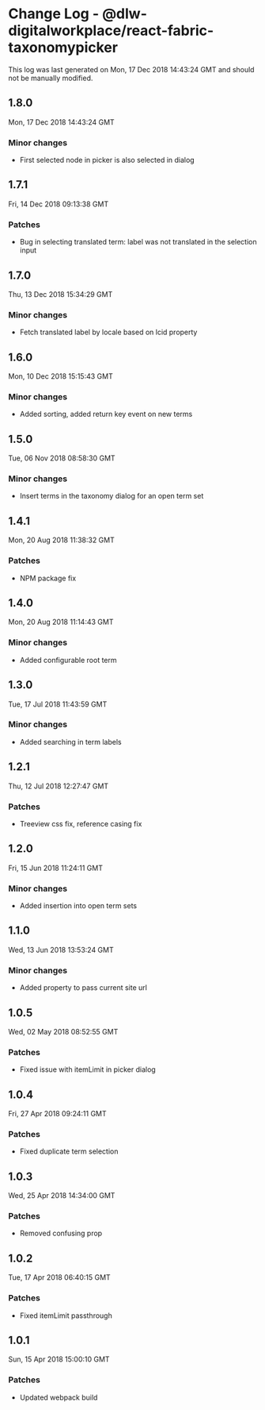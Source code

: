 # Change Log - @dlw-digitalworkplace/react-fabric-taxonomypicker

This log was last generated on Mon, 17 Dec 2018 14:43:24 GMT and should not be manually modified.

## 1.8.0
Mon, 17 Dec 2018 14:43:24 GMT

### Minor changes

- First selected node in picker is also selected in dialog

## 1.7.1
Fri, 14 Dec 2018 09:13:38 GMT

### Patches

- Bug in selecting translated term: label was not translated in the selection input

## 1.7.0
Thu, 13 Dec 2018 15:34:29 GMT

### Minor changes

- Fetch translated label by locale based on lcid property

## 1.6.0
Mon, 10 Dec 2018 15:15:43 GMT

### Minor changes

- Added sorting, added return key event on new terms

## 1.5.0
Tue, 06 Nov 2018 08:58:30 GMT

### Minor changes

- Insert terms in the taxonomy dialog for an open term set

## 1.4.1
Mon, 20 Aug 2018 11:38:32 GMT

### Patches

- NPM package fix

## 1.4.0
Mon, 20 Aug 2018 11:14:43 GMT

### Minor changes

- Added configurable root term

## 1.3.0
Tue, 17 Jul 2018 11:43:59 GMT

### Minor changes

- Added searching in term labels

## 1.2.1
Thu, 12 Jul 2018 12:27:47 GMT

### Patches

- Treeview css fix, reference casing fix

## 1.2.0
Fri, 15 Jun 2018 11:24:11 GMT

### Minor changes

- Added insertion into open term sets

## 1.1.0
Wed, 13 Jun 2018 13:53:24 GMT

### Minor changes

- Added property to pass current site url

## 1.0.5
Wed, 02 May 2018 08:52:55 GMT

### Patches

- Fixed issue with itemLimit in picker dialog

## 1.0.4
Fri, 27 Apr 2018 09:24:11 GMT

### Patches

- Fixed duplicate term selection

## 1.0.3
Wed, 25 Apr 2018 14:34:00 GMT

### Patches

- Removed confusing prop

## 1.0.2
Tue, 17 Apr 2018 06:40:15 GMT

### Patches

- Fixed itemLimit passthrough

## 1.0.1
Sun, 15 Apr 2018 15:00:10 GMT

### Patches

- Updated webpack build

